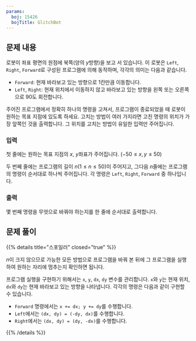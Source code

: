 ```yaml
---
params:
  boj: 15426
  bojTitle: GlitchBot
---
```


## 문제 내용

로봇이 좌표 평면의 원점에 북쪽(양의 $y$방향)을 보고 서 있습니다. 이 로봇은 `Left`, `Right`, `Forward`로 구성된 프로그램에 의해 동작하며, 각각의 의미는 다음과 같습니다.

* `Forward`: 현재 바라보고 있는 방향으로 1칸만큼 이동합니다.
* `Left`, `Right`: 현재 위치에서 이동하지 않고 바라보고 있는 방향을 왼쪽 또는 오른쪽으로 90도 회전합니다.

주어진 프로그램에서 정확히 하나의 명령을 고쳐서, 프로그램이 종료되었을 때 로봇이 원하는 목표 지점에 있도록 하세요. 고치는 방법이 여러 가지라면 고친 명령의 위치가 가장 앞쪽인 것을 출력합니다. 그 위치를 고치는 방법이 유일한 입력만 주어집니다.

### 입력

첫 줄에는 원하는 목표 지점의 $x$, $y$좌표가 주어집니다. ($-50 \le x, y \le 50$)

두 번째 줄에는 프로그램의 길이 $n$($1 \le n \le 50$)이 주어지고, 그다음 $n$줄에는 프로그램의 명령이 순서대로 하나씩 주어집니다. 각 명령은 `Left`, `Right`, `Forward` 중 하나입니다.

### 출력

몇 번째 명령을 무엇으로 바꿔야 하는지를 한 줄에 순서대로 출력합니다.

## 문제 풀이

{{% details title="스포일러" closed="true" %}}

$n$이 크지 않으므로 가능한 모든 방법으로 프로그램을 바꿔 본 뒤에 그 프로그램을 실행하여 원하는 자리에 멈추는지 확인하면 됩니다.

프로그램 실행을 구현하기 위해서는 `x`, `y`, `dx`, `dy` 변수를 관리합니다. `x`와 `y`는 현재 위치, `dx`와 `dy`는 현재 바라보고 있는 방향을 나타냅니다. 각각의 명령은 다음과 같이 구현할 수 있습니다.

* `Forward` 명령에서는 `x += dx; y += dy`를 수행합니다.
* `Left`에서는 `(dx, dy) = (-dy, dx)`를 수행합니다.
* `Right`에서는 `(dx, dy) = (dy, -dx)`를 수행합니다.

{{% /details %}}
